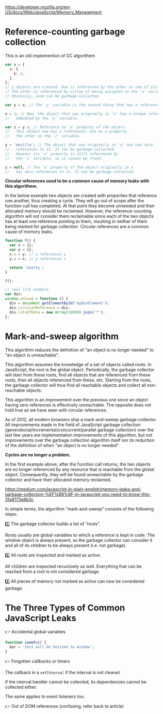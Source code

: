 https://developer.mozilla.org/en-US/docs/Web/JavaScript/Memory_Management

# Reference-counting garbage collection

This is an old implemention of GC algorithem

```js
var x = {
  a: {
    b: 2,
  },
};
// 2 objects are created. One is referenced by the other as one of its properties.
// The other is referenced by virtue of being assigned to the 'x' variable.
// Obviously, none can be garbage-collected.

var y = x; // The 'y' variable is the second thing that has a reference to the object.

x = 1; // Now, the object that was originally in 'x' has a unique reference
//   embodied by the 'y' variable.

var z = y.a; // Reference to 'a' property of the object.
//   This object now has 2 references: one as a property,
//   the other as the 'z' variable.

y = 'mozilla'; // The object that was originally in 'x' has now zero
//   references to it. It can be garbage-collected.
//   However its 'a' property is still referenced by
//   the 'z' variable, so it cannot be freed.

z = null; // The 'a' property of the object originally in x
//   has zero references to it. It can be garbage collected.
```

**Circular references used to be a common cause of memory leaks with this algorithem.**

In the below example two objects are created with properties that reference one another, thus creating a cycle. They will go out of scope after the function call has completed. At that point they become unneeded and their allocated memory should be reclaimed. However, the reference-counting algorithm will not consider them reclaimable since each of the two objects has at least one reference pointing to them, resulting in neither of them being marked for garbage collection. Circular references are a common cause of memory leaks.

```js
function f() {
  var x = {};
  var y = {};
  x.a = y; // x references y
  y.a = x; // y references x

  return 'azerty';
}

f();

// real life example
var div;
window.onload = function () {
  div = document.getElementById('myDivElement');
  div.circularReference = div;
  div.lotsOfData = new Array(10000).join('*');
};
```

# Mark-and-sweep algorithm

This algorithm reduces the definition of "an object is no longer needed" to "an object is unreachable".

This algorithm assumes the knowledge of a set of objects called roots. In JavaScript, the root is the global object. Periodically, the garbage collector will start from these roots, find all objects that are referenced from these roots, then all objects referenced from these, etc. Starting from the roots, the garbage collector will thus find all reachable objects and collect all non-reachable objects.

This algorithm is an improvement over the previous one since an object having zero references is effectively unreachable. The opposite does not hold true as we have seen with circular references.

As of 2012, all modern browsers ship a mark-and-sweep garbage-collector. All improvements made in the field of JavaScript garbage collection (generational/incremental/concurrent/parallel garbage collection) over the last few years are implementation improvements of this algorithm, but not improvements over the garbage collection algorithm itself nor its reduction of the definition of when "an object is no longer needed".

**Cycles are no longer a problem.**

In the first example above, after the function call returns, the two objects are no longer referenced by any resource that is reachable from the global object. Consequently, they will be found unreachable by the garbage collector and have their allocated memory reclaimed.

https://medium.com/javascript-in-plain-english/memory-leaks-and-garbage-collection-%EF%B8%8F-in-javascript-you-need-to-know-this-3fa8173e8b3c

In simple terms, the algorithm “mark-and-sweep” consists of the following steps:

1️⃣ The garbage collector builds a list of “roots”.

Roots usually are global variables to which a reference is kept in code. The window object is always present, so the garbage collector can consider it and all of its children to be always present (i.e. not garbage).

2️⃣ All roots are inspected and marked as active.

All children are inspected recursively as well. Everything that can be reached from a root is not considered garbage.

3️⃣ All pieces of memory not marked as active can now be considered garbage.

# The Three Types of Common JavaScript Leaks

👉 Accidental global variables

```js
function someFu() {
  bar = 'this will be hoisted to window';
}
```

👉 Forgotten callbacks or timers

The callback in a `setInterval` if the interval is not cleared

If the interval handler cannot be collected, its dependencies cannot be collected either.

The same applies to event listeners too.

👉 Out of DOM references (confusing, refer back to article)
